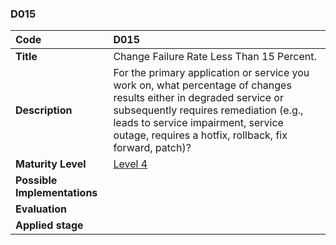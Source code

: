 ### D015

|**Code**           | **D015** |
| :--               | :--      |
|**Title**          | Change Failure Rate Less Than 15 Percent.|
|**Description**    | For the primary application or service you work on, what percentage of changes results either in degraded service or subsequently requires remediation (e.g., leads to service impairment, service outage, requires a hotfix, rollback, fix forward, patch)?  |
|**Maturity Level** | [Level 4](/LEVELS.html#level-4) |
|**Possible Implementations** | |
|**Evaluation**     | |
|**Applied stage**  | |
